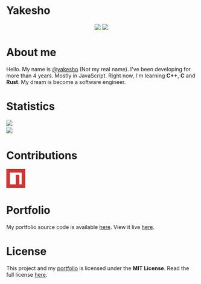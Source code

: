 # Yakesho
<p align="center">
  <img src="https://komarev.com/ghpvc/?username=yakesho&style=flat-square" />
  <img src="https://badges.pufler.dev/repos/yakesho?style=flat-square" />
</p>

# About me
Hello. My name is [@yakesho](https://github.com/yakesho/) (Not my real name). I've been developing for more than 4 years. Mostly in JavaScript. Right now, I'm learning **C++**, **C** and **Rust**. My dream is become a software engineer.

# Statistics
<img src="https://github-readme-stats.vercel.app/api?username=yakesho&show_icons=true&theme=cobalt&hide_border=true" width="380" />\
<img src="https://github-readme-stats.vercel.app/api/top-langs?username=yakesho&show_icons=true&theme=cobalt&hide_border=true&langs_count=8&layout=compact" width="380" />

# Contributions
<img src="./assets/npm.png" width="50" alt="npm" />

# Portfolio
My portfolio source code is available [here](./app). View it live [here](https://yakesho.github.io/yakesho/).

# License
This project and my [portfolio](./app) is licensed under the **MIT License**. Read the full license [here](./LICENSE).